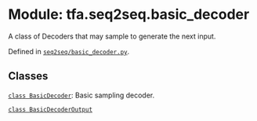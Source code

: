 <div itemscope itemtype="http://developers.google.com/ReferenceObject">
<meta itemprop="name" content="tfa.seq2seq.basic_decoder" />
<meta itemprop="path" content="Stable" />
</div>

# Module: tfa.seq2seq.basic_decoder

A class of Decoders that may sample to generate the next input.



Defined in [`seq2seq/basic_decoder.py`](https://github.com/tensorflow/addons/tree/r0.3/tensorflow_addons/seq2seq/basic_decoder.py).

<!-- Placeholder for "Used in" -->


## Classes

[`class BasicDecoder`](../../tfa/seq2seq/BasicDecoder.md): Basic sampling decoder.

[`class BasicDecoderOutput`](../../tfa/seq2seq/BasicDecoderOutput.md)


